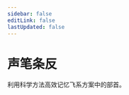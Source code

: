 ```yaml
---
sidebar: false
editLink: false
lastUpdated: false
---
```


<script setup>
import Practice from '../components/Practice.vue'
</script>

# 声笔条反

利用科学方法高效记忆飞系方案中的部首。

<Practice />
